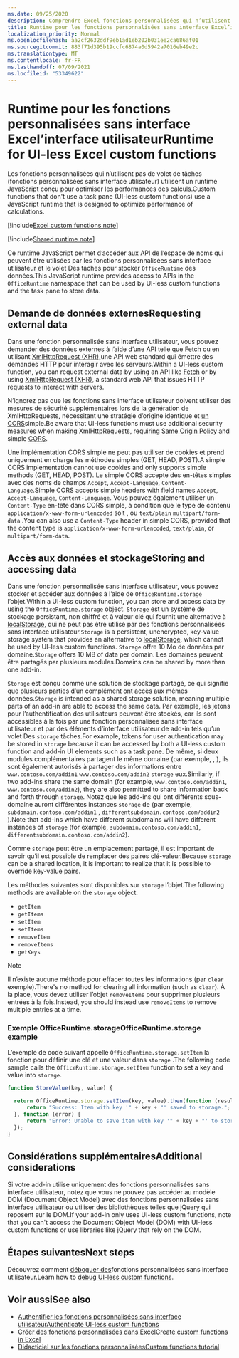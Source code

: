 ```yaml
---
ms.date: 09/25/2020
description: Comprendre Excel fonctions personnalisées qui n’utilisent pas de volet de tâches et leur runtime JavaScript spécifique.
title: Runtime pour les fonctions personnalisées sans interface Excel’interface utilisateur
localization_priority: Normal
ms.openlocfilehash: aa2cf2632ddf9eb1ad1eb202b031ee2ca686af01
ms.sourcegitcommit: 883f71d395b19ccfc6874a0d5942a7016eb49e2c
ms.translationtype: MT
ms.contentlocale: fr-FR
ms.lasthandoff: 07/09/2021
ms.locfileid: "53349622"
---
```

# <a name="runtime-for-ui-less-excel-custom-functions"></a><span data-ttu-id="9d343-103">Runtime pour les fonctions personnalisées sans interface Excel’interface utilisateur</span><span class="sxs-lookup"><span data-stu-id="9d343-103">Runtime for UI-less Excel custom functions</span></span>

<span data-ttu-id="9d343-104">Les fonctions personnalisées qui n’utilisent pas de volet de tâches (fonctions personnalisées sans interface utilisateur) utilisent un runtime JavaScript conçu pour optimiser les performances des calculs.</span><span class="sxs-lookup"><span data-stu-id="9d343-104">Custom functions that don't use a task pane (UI-less custom functions) use a JavaScript runtime that is designed to optimize performance of calculations.</span></span>

[!include[Excel custom functions note](../includes/excel-custom-functions-note.md)]

[!include[Shared runtime note](../includes/shared-runtime-note.md)]

<span data-ttu-id="9d343-105">Ce runtime JavaScript permet d’accéder aux API de l’espace de noms qui peuvent être utilisées par les fonctions personnalisées sans interface utilisateur et le volet Des tâches pour stocker `OfficeRuntime` des données.</span><span class="sxs-lookup"><span data-stu-id="9d343-105">This JavaScript runtime provides access to APIs in the `OfficeRuntime` namespace that can be used by UI-less custom functions and the task pane to store data.</span></span>

## <a name="requesting-external-data"></a><span data-ttu-id="9d343-106">Demande de données externes</span><span class="sxs-lookup"><span data-stu-id="9d343-106">Requesting external data</span></span>

<span data-ttu-id="9d343-107">Dans une fonction personnalisée sans interface utilisateur, vous pouvez demander des données externes à l’aide d’une API telle que [Fetch](https://developer.mozilla.org/docs/Web/API/Fetch_API) ou en utilisant [XmlHttpRequest (XHR),](https://developer.mozilla.org/docs/Web/API/XMLHttpRequest)une API web standard qui émettre des demandes HTTP pour interagir avec les serveurs.</span><span class="sxs-lookup"><span data-stu-id="9d343-107">Within a UI-less custom function, you can request external data by using an API like [Fetch](https://developer.mozilla.org/docs/Web/API/Fetch_API) or by using [XmlHttpRequest (XHR)](https://developer.mozilla.org/docs/Web/API/XMLHttpRequest), a standard web API that issues HTTP requests to interact with servers.</span></span>

<span data-ttu-id="9d343-108">N’ignorez pas que les fonctions sans interface utilisateur doivent utiliser des mesures [](https://developer.mozilla.org/docs/Web/Security/Same-origin_policy) de sécurité supplémentaires lors de la génération de XmlHttpRequests, nécessitant une stratégie d’origine identique et [un CORS](https://www.w3.org/TR/cors/)simple.</span><span class="sxs-lookup"><span data-stu-id="9d343-108">Be aware that UI-less functions must use additional security measures when making XmlHttpRequests, requiring [Same Origin Policy](https://developer.mozilla.org/docs/Web/Security/Same-origin_policy) and simple [CORS](https://www.w3.org/TR/cors/).</span></span>

<span data-ttu-id="9d343-109">Une implémentation CORS simple ne peut pas utiliser de cookies et prend uniquement en charge les méthodes simples (GET, HEAD, POST).</span><span class="sxs-lookup"><span data-stu-id="9d343-109">A simple CORS implementation cannot use cookies and only supports simple methods (GET, HEAD, POST).</span></span> <span data-ttu-id="9d343-110">Le simple CORS accepte des en-têtes simples avec des noms de champs `Accept`, `Accept-Language`, `Content-Language`.</span><span class="sxs-lookup"><span data-stu-id="9d343-110">Simple CORS accepts simple headers with field names `Accept`, `Accept-Language`, `Content-Language`.</span></span> <span data-ttu-id="9d343-111">Vous pouvez également utiliser un `Content-Type` en-tête dans CORS simple, à condition que le type de contenu `application/x-www-form-urlencoded` soit , ou `text/plain` `multipart/form-data` .</span><span class="sxs-lookup"><span data-stu-id="9d343-111">You can also use a `Content-Type` header in simple CORS, provided that the content type is `application/x-www-form-urlencoded`, `text/plain`, or `multipart/form-data`.</span></span>

## <a name="storing-and-accessing-data"></a><span data-ttu-id="9d343-112">Accès aux données et stockage</span><span class="sxs-lookup"><span data-stu-id="9d343-112">Storing and accessing data</span></span>

<span data-ttu-id="9d343-113">Dans une fonction personnalisée sans interface utilisateur, vous pouvez stocker et accéder aux données à l’aide de `OfficeRuntime.storage` l’objet.</span><span class="sxs-lookup"><span data-stu-id="9d343-113">Within a UI-less custom function, you can store and access data by using the `OfficeRuntime.storage` object.</span></span> <span data-ttu-id="9d343-114">`Storage` est un système de stockage persistant, non chiffré et à valeur clé qui fournit une alternative à [localStorage](https://developer.mozilla.org/docs/Web/API/Window/localStorage), qui ne peut pas être utilisé par des fonctions personnalisées sans interface utilisateur.</span><span class="sxs-lookup"><span data-stu-id="9d343-114">`Storage` is a persistent, unencrypted, key-value storage system that provides an alternative to [localStorage](https://developer.mozilla.org/docs/Web/API/Window/localStorage), which cannot be used by UI-less custom functions.</span></span> <span data-ttu-id="9d343-115">`Storage` offre 10 Mo de données par domaine.</span><span class="sxs-lookup"><span data-stu-id="9d343-115">`Storage` offers 10 MB of data per domain.</span></span> <span data-ttu-id="9d343-116">Les domaines peuvent être partagés par plusieurs modules.</span><span class="sxs-lookup"><span data-stu-id="9d343-116">Domains can be shared by more than one add-in.</span></span>

<span data-ttu-id="9d343-117">`Storage` est conçu comme une solution de stockage partagé, ce qui signifie que plusieurs parties d’un complément ont accès aux mêmes données.</span><span class="sxs-lookup"><span data-stu-id="9d343-117">`Storage` is intended as a shared storage solution, meaning multiple parts of an add-in are able to access the same data.</span></span> <span data-ttu-id="9d343-118">Par exemple, les jetons pour l’authentification des utilisateurs peuvent être stockés, car ils sont accessibles à la fois par une fonction personnalisée sans interface utilisateur et par des éléments d’interface utilisateur de add-in tels qu’un volet Des `storage` tâches.</span><span class="sxs-lookup"><span data-stu-id="9d343-118">For example, tokens for user authentication may be stored in `storage` because it can be accessed by both a UI-less custom function and add-in UI elements such as a task pane.</span></span> <span data-ttu-id="9d343-119">De même, si deux modules complémentaires partagent le même domaine (par exemple, , ), ils sont également autorisés à partager des informations entre `www.contoso.com/addin1` `www.contoso.com/addin2` `storage` eux.</span><span class="sxs-lookup"><span data-stu-id="9d343-119">Similarly, if two add-ins share the same domain (for example, `www.contoso.com/addin1`, `www.contoso.com/addin2`), they are also permitted to share information back and forth through `storage`.</span></span> <span data-ttu-id="9d343-120">Notez que les add-ins qui ont différents sous-domaine auront différentes instances `storage` de (par exemple, `subdomain.contoso.com/addin1` , `differentsubdomain.contoso.com/addin2` ).</span><span class="sxs-lookup"><span data-stu-id="9d343-120">Note that add-ins which have different subdomains will have different instances of `storage` (for example, `subdomain.contoso.com/addin1`, `differentsubdomain.contoso.com/addin2`).</span></span>

<span data-ttu-id="9d343-121">Comme `storage` peut être un emplacement partagé, il est important de savoir qu’il est possible de remplacer des paires clé-valeur.</span><span class="sxs-lookup"><span data-stu-id="9d343-121">Because `storage` can be a shared location, it is important to realize that it is possible to override key-value pairs.</span></span>

<span data-ttu-id="9d343-122">Les méthodes suivantes sont disponibles sur `storage` l’objet.</span><span class="sxs-lookup"><span data-stu-id="9d343-122">The following methods are available on the `storage` object.</span></span>

- `getItem`
- `getItems`
- `setItem`
- `setItems`
- `removeItem`
- `removeItems`
- `getKeys`

> [!NOTE]
> <span data-ttu-id="9d343-123">Il n’existe aucune méthode pour effacer toutes les informations (par `clear` exemple).</span><span class="sxs-lookup"><span data-stu-id="9d343-123">There's no method for clearing all information (such as `clear`).</span></span> <span data-ttu-id="9d343-124">À la place, vous devez utiliser l’objet `removeItems` pour supprimer plusieurs entrées à la fois.</span><span class="sxs-lookup"><span data-stu-id="9d343-124">Instead, you should instead use `removeItems` to remove multiple entries at a time.</span></span>

### <a name="officeruntimestorage-example"></a><span data-ttu-id="9d343-125">Exemple OfficeRuntime.storage</span><span class="sxs-lookup"><span data-stu-id="9d343-125">OfficeRuntime.storage example</span></span>

<span data-ttu-id="9d343-126">L’exemple de code suivant appelle `OfficeRuntime.storage.setItem` la fonction pour définir une clé et une valeur dans `storage` .</span><span class="sxs-lookup"><span data-stu-id="9d343-126">The following code sample calls the `OfficeRuntime.storage.setItem` function to set a key and value into `storage`.</span></span>

```js
function StoreValue(key, value) {

  return OfficeRuntime.storage.setItem(key, value).then(function (result) {
      return "Success: Item with key '" + key + "' saved to storage.";
  }, function (error) {
      return "Error: Unable to save item with key '" + key + "' to storage. " + error;
  });
}
```

## <a name="additional-considerations"></a><span data-ttu-id="9d343-127">Considérations supplémentaires</span><span class="sxs-lookup"><span data-stu-id="9d343-127">Additional considerations</span></span>

<span data-ttu-id="9d343-128">Si votre add-in utilise uniquement des fonctions personnalisées sans interface utilisateur, notez que vous ne pouvez pas accéder au modèle DOM (Document Object Model) avec des fonctions personnalisées sans interface utilisateur ou utiliser des bibliothèques telles que jQuery qui reposent sur le DOM.</span><span class="sxs-lookup"><span data-stu-id="9d343-128">If your add-in only uses UI-less custom functions, note that you can't access the Document Object Model (DOM) with UI-less custom functions or use libraries like jQuery that rely on the DOM.</span></span>

## <a name="next-steps"></a><span data-ttu-id="9d343-129">Étapes suivantes</span><span class="sxs-lookup"><span data-stu-id="9d343-129">Next steps</span></span>
<span data-ttu-id="9d343-130">Découvrez comment [déboguer des](custom-functions-debugging.md)fonctions personnalisées sans interface utilisateur.</span><span class="sxs-lookup"><span data-stu-id="9d343-130">Learn how to [debug UI-less custom functions](custom-functions-debugging.md).</span></span>

## <a name="see-also"></a><span data-ttu-id="9d343-131">Voir aussi</span><span class="sxs-lookup"><span data-stu-id="9d343-131">See also</span></span>

* [<span data-ttu-id="9d343-132">Authentifier les fonctions personnalisées sans interface utilisateur</span><span class="sxs-lookup"><span data-stu-id="9d343-132">Authenticate UI-less custom functions</span></span>](custom-functions-authentication.md)
* [<span data-ttu-id="9d343-133">Créer des fonctions personnalisées dans Excel</span><span class="sxs-lookup"><span data-stu-id="9d343-133">Create custom functions in Excel</span></span>](custom-functions-overview.md)
* [<span data-ttu-id="9d343-134">Didacticiel sur les fonctions personnalisées</span><span class="sxs-lookup"><span data-stu-id="9d343-134">Custom functions tutorial</span></span>](../tutorials/excel-tutorial-create-custom-functions.md)
